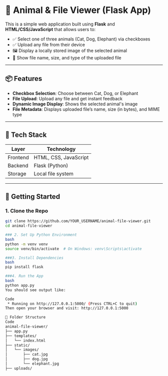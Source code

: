 # 🐾 Animal & File Viewer (Flask App)

This is a simple web application built using **Flask** and **HTML/CSS/JavaScript** that allows users to:

- ✅ Select one of three animals (Cat, Dog, Elephant) via checkboxes
- ✅ Upload any file from their device
- 🖼️ Display a locally stored image of the selected animal
- 📁 Show file name, size, and type of the uploaded file

---

## 📦 Features

- **Checkbox Selection**: Choose between Cat, Dog, or Elephant
- **File Upload**: Upload any file and get instant feedback
- **Dynamic Image Display**: Shows the selected animal's image
- **File Metadata**: Displays uploaded file’s name, size (in bytes), and MIME type

---

## 🧰 Tech Stack

| Layer     | Technology         |
|-----------|--------------------|
| Frontend  | HTML, CSS, JavaScript |
| Backend   | Flask (Python)     |
| Storage   | Local file system  |

---

## 🚀 Getting Started

### 1. Clone the Repo

```bash
git clone https://github.com/YOUR_USERNAME/animal-file-viewer.git
cd animal-file-viewer

### 2. Set Up Python Environment
bash
python -m venv venv
source venv/bin/activate  # On Windows: venv\Scripts\activate

###3. Install Dependencies
bash
pip install flask

###4. Run the App
bash
python app.py
You should see output like:

Code
 * Running on http://127.0.0.1:5000/ (Press CTRL+C to quit)
Then open your browser and visit: http://127.0.0.1:5000

📁 Folder Structure
Code
animal-file-viewer/
├── app.py
├── templates/
│   └── index.html
├── static/
│   └── images/
│       ├── cat.jpg
│       ├── dog.jpg
│       └── elephant.jpg
├── uploads/
